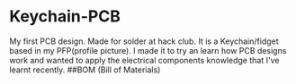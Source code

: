 # Keychain-PCB
My first PCB design. Made for solder at hack club.
It is a Keychain/fidget based in my PFP(profile picture). I made it to try an learn how PCB designs work and wanted to apply the electrical components knowledge that I've learnt recently. 
##BOM (Bill of Materials)
